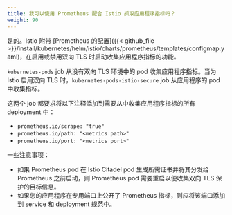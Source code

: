 ```yaml
---
title: 我可以使用 Prometheus 配合 Istio 抓取应用程序指标吗？
weight: 90
---
```


是的。Istio 附带 [Prometheus 的配置]({{< github_file >}}/install/kubernetes/helm/istio/charts/prometheus/templates/configmap.yaml)，在启用或禁用双向 TLS 时启动收集应用程序指标的功能。

`kubernetes-pods` job 从没有双向 TLS 环境中的 pod 收集应用程序指标。当为 Istio 启用双向 TLS 时，`kubernetes-pods-istio-secure` job 从应用程序的 pod 中收集指标。

这两个 job 都要求将以下注释添加到需要从中收集应用程序指标的所有 deployment 中：

- `prometheus.io/scrape: "true"`
- `prometheus.io/path: "<metrics path>"`
- `prometheus.io/port: "<metrics port>"`

一些注意事项：

- 如果 Prometheus pod 在 Istio Citadel pod 生成所需证书并将其分发给 Prometheus 之前启动，则 Prometheus pod 需要重启以便收集双向 TLS 保护的目标信息。
- 如果您的应用程序在专用端口上公开了 Prometheus 指标，则应将该端口添加到 service 和 deployment 规范中。
